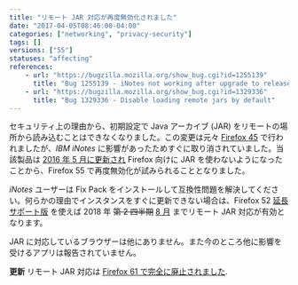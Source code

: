 ```yaml
---
title: "リモート JAR 対応が再度無効化されました"
date: "2017-04-05T08:46:00-04:00"
categories: ["networking", "privacy-security"]
tags: []
versions: ["55"]
statuses: "affecting"
references:
    - url: "https://bugzilla.mozilla.org/show_bug.cgi?id=1255139"
      title: "Bug 1255139 - iNotes not working after upgrade to release 45.0"
    - url: "https://bugzilla.mozilla.org/show_bug.cgi?id=1329336"
      title: "Bug 1329336 - Disable loading remote jars by default"
---
```

セキュリティ上の理由から、初期設定で Java アーカイブ (JAR) をリモートの場所から読み込むことはできなくなりました。この変更は元々 [Firefox 45](https://www.fxsitecompat.com/ja/docs/2015/jar-protocol-support-has-been-disabled-by-default/) で行われましたが、*IBM iNotes* に影響があったためすぐに取り消されていました。当該製品は [2016 年 5 月に更新され](https://www-10.lotus.com/ldd/fixlist.nsf/8d1c0550e6242b69852570c900549a74/e413ea1ca447b3bf85257f77006b7f60) Firefox 向けに JAR を使わないようになったことから、Firefox 55 で再度無効化が試みられることとなりました。

*iNotes* ユーザーは Fix Pack をインストールして互換性問題を解決してください。何らかの理由でインスタンスをすぐに更新できない場合は、Firefox 52 [延長サポート版](https://www.mozilla.org/firefox/organizations/) を使えば 2018 年 <del>第 2 四半期</del> <ins>8 月</ins> までリモート JAR 対応が有効となります。

JAR に対応しているブラウザーは他にありません。また今のところ他に影響を受けるアプリは報告されていません。

**更新** リモート JAR 対応は [Firefox 61 で完全に廃止されました](https://www.fxsitecompat.com/ja/docs/2018/remote-jar-support-has-been-completely-removed/).
